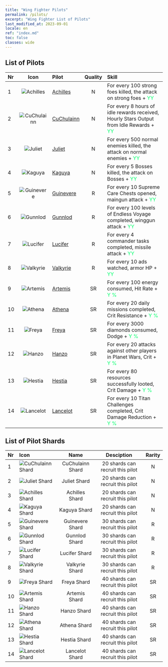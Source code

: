 ```yaml
---
title: "Wing Fighter Pilots"
permalink: /pilots/
excerpt: "Wing Fighter List of Pilots"
last_modified_at: 2023-09-01
locale: en
ref: "index.md"
toc: false
classes: wide
---
```

## List of Pilots

  |  Nr | Icon | Pilot | Quality |     Skill     |
  |:----|:----:|:----------|:-------:|:--------------|
  | 1 | ![Achilles](/images/pilots/aviator_piece_3003_p.png) | [Achilles](/pilots/Achilles) | N | For every 100 strong foes killed, the attack on strong foes + <span style="color: #03ff6b">YY</span><br/><span style="color: #000000;"></span> |
  | 2 | ![CuChulainn](/images/pilots/aviator_piece_3001_p.png) | [CuChulainn](/pilots/CuChulainn) | N | For every 8 hours of idle rewards received, Hourly Stars Output from Idle Rewards + <span style="color: #03ff6b">YY</span><br/><span style="color: #000000;"></span> |
  | 3 | ![Juliet](/images/pilots/aviator_piece_3002_p.png) | [Juliet](/pilots/Juliet) | N | For every 500 normal enemies killed, the attack on normal enemies + <span style="color: #03ff6b">YY</span><br/><span style="color: #000000;"></span> |
  | 4 | ![Kaguya](/images/pilots/aviator_piece_3004_p.png) | [Kaguya](/pilots/Kaguya) | N | For every 5 Bosses killed, the attack on Bosses + <span style="color: #03ff6b">YY</span><br/><span style="color: #000000;"></span> |
  | 5 | ![Guinevere](/images/pilots/aviator_piece_4001_p.png) | [Guinevere](/pilots/Guinevere) | R | For every 10 Supreme Care Chests opened, maingun attack + <span style="color: #03ff6b">YY</span><br/><span style="color: #000000;"></span> |
  | 6 | ![Gunnlod](/images/pilots/aviator_piece_4002_p.png) | [Gunnlod](/pilots/Gunnlod) | R | For every 100 levels of Endless Voyage completed, winggun attack + <span style="color: #03ff6b">YY</span><br/><span style="color: #000000;"></span> |
  | 7 | ![Lucifer](/images/pilots/aviator_piece_4003_p.png) | [Lucifer](/pilots/Lucifer) | R | For every 4 commander tasks completed, missile attack + <span style="color: #03ff6b">YY</span><br/><span style="color: #000000;"></span> |
  | 8 | ![Valkyrie](/images/pilots/aviator_piece_4004_p.png) | [Valkyrie](/pilots/Valkyrie) | R | For every 10 ads watched, armor HP + <span style="color: #03ff6b">YY</span><br/><span style="color: #000000;"></span> |
  | 9 | ![Artemis](/images/pilots/aviator_piece_5002_p.png) | [Artemis](/pilots/Artemis) | SR | For every 100 energy consumed, Hit Rate + <span style="color: #03ff6b">Y %</span><br/><span style="color: #000000;"></span> |
  | 10 | ![Athena](/images/pilots/aviator_piece_5004_p.png) | [Athena](/pilots/Athena) | SR | For every 20 daily missions completed, Crit Resistance + <span style="color: #03ff6b">Y %</span><br/><span style="color: #000000;"></span> |
  | 11 | ![Freya](/images/pilots/aviator_piece_5001_p.png) | [Freya](/pilots/Freya) | SR | For every 3000 diamonds consumed, Dodge + <span style="color: #03ff6b">Y %</span><br/><span style="color: #000000;"></span> |
  | 12 | ![Hanzo](/images/pilots/aviator_piece_5003_p.png) | [Hanzo](/pilots/Hanzo) | SR | For every 20 attacks against other players in Planet Wars, Crit + <span style="color: #03ff6b">Y %</span><br/><span style="color: #000000;"></span> |
  | 13 | ![Hestia](/images/pilots/aviator_piece_5005_p.png) | [Hestia](/pilots/Hestia) | SR | For every 80 resources successfully looted, Crit Damage + <span style="color: #03ff6b">Y %</span><br/><span style="color: #000000;"></span> |
  | 14 | ![Lancelot](/images/pilots/aviator_piece_5006_p.png) | [Lancelot](/pilots/Lancelot) | SR | For every 10 Titan Challenges completed, Crit Damage Reduction + <span style="color: #03ff6b">Y %</span><br/><span style="color: #000000;"></span> |

## List of Pilot Shards


  |  Nr |    Icon   |  Name  |    Desciption  | Rarity |
  |:----|:----------|:------:|:--------------:|:------:|
  | 1 | ![CuChulainn Shard](/images/pilots/CuChulainn_Shard_p.png) | CuChulainn Shard | 20 shards can recruit this pilot | N |
  | 2 | ![Juliet Shard](/images/pilots/Juliet_Shard_p.png) | Juliet Shard | 20 shards can recruit this pilot | N |
  | 3 | ![Achilles Shard](/images/pilots/Achilles_Shard_p.png) | Achilles Shard | 20 shards can recruit this pilot | N |
  | 4 | ![Kaguya Shard](/images/pilots/Kaguya_Shard_p.png) | Kaguya Shard | 20 shards can recruit this pilot | N |
  | 5 | ![Guinevere Shard](/images/pilots/Guinevere_Shard_p.png) | Guinevere Shard | 30 shards can recruit this pilot | R |
  | 6 | ![Gunnlod Shard](/images/pilots/Gunnlod_Shard_p.png) | Gunnlod Shard | 30 shards can recruit this pilot | R |
  | 7 | ![Lucifer Shard](/images/pilots/Lucifer_Shard_p.png) | Lucifer Shard | 30 shards can recruit this pilot | R |
  | 8 | ![Valkyrie Shard](/images/pilots/Valkyrie_Shard_p.png) | Valkyrie Shard | 30 shards can recruit this pilot | R |
  | 9 | ![Freya Shard](/images/pilots/Freya_Shard_p.png) | Freya Shard | 40 shards can recruit this pilot | SR |
  | 10 | ![Artemis Shard](/images/pilots/Artemis_Shard_p.png) | Artemis Shard | 40 shards can recruit this pilot | SR |
  | 11 | ![Hanzo Shard](/images/pilots/Hanzo_Shard_p.png) | Hanzo Shard | 40 shards can recruit this pilot | SR |
  | 12 | ![Athena Shard](/images/pilots/Athena_Shard_p.png) | Athena Shard | 40 shards can recruit this pilot | SR |
  | 13 | ![Hestia Shard](/images/pilots/Hestia_Shard_p.png) | Hestia Shard | 40 shards can recruit this pilot | SR |
  | 14 | ![Lancelot Shard](/images/pilots/Lancelot_Shard_p.png) | Lancelot Shard | 40 shards can recruit this pilot | SR |
